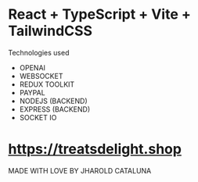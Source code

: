 # React + TypeScript + Vite + TailwindCSS

Technologies used
 * OPENAI
 * WEBSOCKET
 * REDUX TOOLKIT
 * PAYPAL
 * NODEJS (BACKEND)
 * EXPRESS (BACKEND)
 * SOCKET IO
 
# https://treatsdelight.shop

MADE WITH LOVE BY JHAROLD CATALUNA

